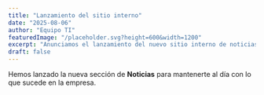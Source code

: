 ```yaml
---
title: "Lanzamiento del sitio interno"
date: "2025-08-06"
author: "Equipo TI"
featuredImage: "/placeholder.svg?height=600&width=1200"
excerpt: "Anunciamos el lanzamiento del nuevo sitio interno de noticias y blog."
draft: false
---
```


Hemos lanzado la nueva sección de **Noticias** para mantenerte al día con lo que sucede en la empresa.
